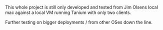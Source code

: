 This whole project is still only developed and tested from Jim Olsens local mac against a local VM running Tanium with only two clients.

Further testing on bigger deployments / from other OSes down the line.
